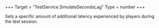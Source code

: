+++
Target = "TestService.SimulateSecondsLag"
Type = number
+++

Sets a specific amount of additional latency experienced by players during the test session.